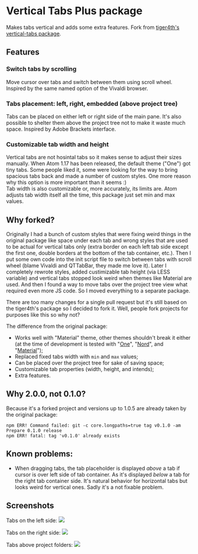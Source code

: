 # Vertical Tabs Plus package
Makes tabs vertical and adds some extra features. Fork from [tiger4th's vertical-tabs package](https://atom.io/packages/vertical-tabs).

## Features

### Switch tabs by scrolling
Move cursor over tabs and switch between them using scroll wheel. Inspired by the same named option of the Vivaldi browser.

### Tabs placement: left, right, embedded (above project tree)
Tabs can be placed on either left or right side of the main pane. It's also possible to shelter them above the project tree not to make it waste much space. Inspired by Adobe Brackets interface.

### Customizable tab width and height
Vertical tabs are not hosintal tabs so it makes sense to adjust their sizes manually. When Atom 1.17 has been released, the default theme ("One") got tiny tabs. Some people liked it, some were looking for the way to bring spacious tabs back and made a number of custom styles. One more reason why this option is more important than it seems :)  
Tab width is also customizable or, more accurately, its limits are. Atom adjusts tab width itself all the time, this package just set min and max values.

## Why forked?
Originally I had a bunch of custom styles that were fixing weird things in the original package like space under each tab and wrong styles that are used to be actual for vertical tabs only (extra border on each left tab side except the first one, double borders at the bottom of the tab container, etc.). Then I put some own code into the init script file to switch between tabs with scroll wheel (blame Vivaldi and QTTabBar, they made me love it). Later I completely rewrote styles, added custimizable tab height (via LESS variable) and vertical tabs stopped look weird when themes like Material are used. And then I found a way to move tabs over the project tree view what required even more JS code. So I moved everything to a separate package.

There are too many changes for a single pull request but it's still based on the tiger4th's package so I decided to fork it. Well, people fork projects for purposes like this so why not?

The difference from the original package:
* Works well with "Material" theme, other themes shouldn't break it either (at the time of development is tested with "[One](https://atom.io/themes/one-light-ui)", "[Nord](https://atom.io/themes/nord-atom-ui)", and "[Material](https://atom.io/themes/atom-material-ui)");
* Replaced fixed tabs width with `min` and `max` values;
* Can be placed over the project tree for sake of saving space;
* Customizable tab properties (width, height, and intends);
* Extra features.

## Why 2.0.0, not 0.1.0?
Because it's a forked project and versions up to 1.0.5 are already taken by the original package:
```
npm ERR! Command failed: git -c core.longpaths=true tag v0.1.0 -am Prepare 0.1.0 release
npm ERR! fatal: tag 'v0.1.0' already exists
```

## Known problems:
* When dragging tabs, the tab placeholder is displayed _above_ a tab if cursor is over left side of tab container. As it's displayed _below_ a tab for the right tab container side. It's natural behavior for horizontal tabs but looks weird for vertical ones. Sadly it's a not fixable problem.

## Screenshots
Tabs on the left side:
![](https://github.com/OddMorning/vertical-tabs-plus/raw/master/screenshots/left.png)

Tabs on the right side:
![](https://github.com/OddMorning/vertical-tabs-plus/raw/master/screenshots/right.png)

Tabs above project folders:
![](https://github.com/OddMorning/vertical-tabs-plus/raw/master/screenshots/embedded.png)